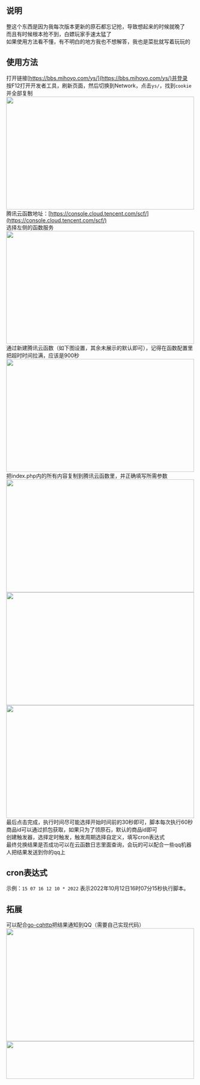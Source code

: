 ## 说明
整这个东西是因为我每次版本更新的原石都忘记抢，导致想起来的时候就晚了</br>
而且有时候根本抢不到，白嫖玩家手速太猛了</br>
如果使用方法看不懂，有不明白的地方我也不想解答，我也是菜批就写着玩玩的</br>
## 使用方法
打开链接[https://bbs.mihoyo.com/ys/](https://bbs.mihoyo.com/ys/)并登录</br>
按F12打开开发者工具，刷新页面，然后切换到Network，点击`ys/`，找到`cookie`并全部复制</br>
<img src="https://user-images.githubusercontent.com/75831884/139770496-803764e8-aba7-49f6-b81f-a452b2845427.png" width="500" height="300"></br>
腾讯云函数地址：[https://console.cloud.tencent.com/scf/](https://console.cloud.tencent.com/scf/)</br>
选择左侧的函数服务</br>
<img src="https://user-images.githubusercontent.com/75831884/139518833-4858dd94-59af-40a8-9414-e8ab0023ae33.png" width="500" height="300"></br>
通过新建腾讯云函数（如下图设置，其余未展示的默认即可），记得在函数配置里把超时时间拉满，应该是900秒</br>
<img src="https://user-images.githubusercontent.com/75831884/139518897-4a737823-601b-4854-a8a3-66f8455bb223.png" width="500" height="300"></br>
把index.php内的所有内容复制到腾讯云函数里，并正确填写所需参数</br>
<img src="https://user-images.githubusercontent.com/75831884/139518903-f1c66a25-5804-4d4d-b5e4-f79702e0366f.png" width="500" height="300"></br>
<img src="https://user-images.githubusercontent.com/75831884/139518912-2a413744-96d9-4ad7-b098-19d74351ebcf.png" width="500" height="300"></br>
<img src="https://user-images.githubusercontent.com/75831884/139518934-74b9cd3c-ab6f-4e13-a1bd-e91af125709b.png" width="500" height="300"></br>
最后点击完成，执行时间尽可能选择开始时间前的30秒即可，脚本每次执行60秒</br>
商品id可以通过抓包获取，如果只为了领原石，默认的商品id即可</br>
创建触发器，选择定时触发，触发周期选择自定义，填写cron表达式</br>
最终兑换结果是否成功可以在云函数日志里面查询，会玩的可以配合一些qq机器人把结果发送到你的qq上</br>
## cron表达式
示例：`15 07 16 12 10 * 2022` 表示2022年10月12日16时07分15秒执行脚本。</br>
## 拓展
可以配合[go-cqhttp](https://github.com/Mrs4s/go-cqhttp)把结果通知到QQ（需要自己实现代码）</br>
<img src="https://user-images.githubusercontent.com/75831884/138081549-f2773a4b-de5c-46e3-85ec-6d3ae0f1ae0e.png" width="500" height="300"></br>
<img src="https://user-images.githubusercontent.com/75831884/140050554-6f9b16b2-e49a-43e3-9597-6fa00eabb278.png" width="500" height="100"></br>

